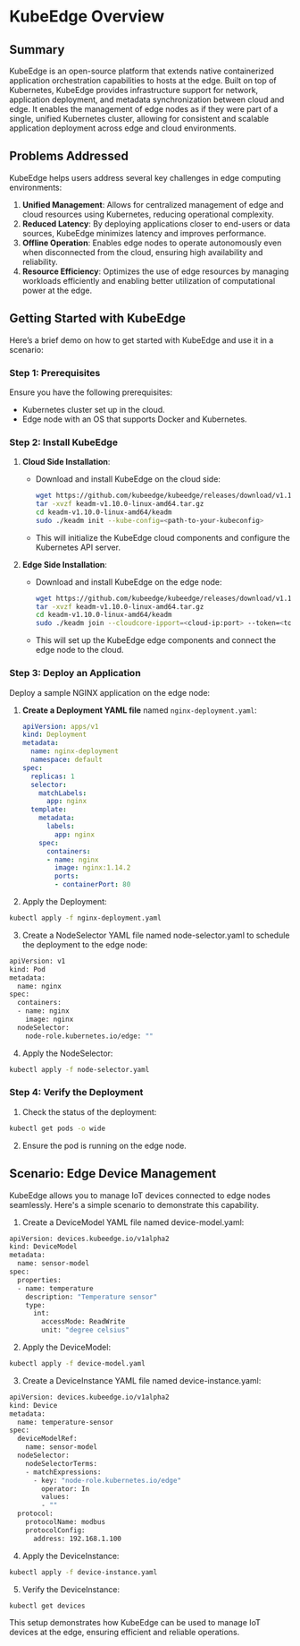 # KubeEdge Overview

## Summary

KubeEdge is an open-source platform that extends native containerized application orchestration capabilities to hosts at the edge. Built on top of Kubernetes, KubeEdge provides infrastructure support for network, application deployment, and metadata synchronization between cloud and edge. It enables the management of edge nodes as if they were part of a single, unified Kubernetes cluster, allowing for consistent and scalable application deployment across edge and cloud environments.

## Problems Addressed

KubeEdge helps users address several key challenges in edge computing environments:

1. **Unified Management**: Allows for centralized management of edge and cloud resources using Kubernetes, reducing operational complexity.
2. **Reduced Latency**: By deploying applications closer to end-users or data sources, KubeEdge minimizes latency and improves performance.
3. **Offline Operation**: Enables edge nodes to operate autonomously even when disconnected from the cloud, ensuring high availability and reliability.
4. **Resource Efficiency**: Optimizes the use of edge resources by managing workloads efficiently and enabling better utilization of computational power at the edge.

## Getting Started with KubeEdge

Here’s a brief demo on how to get started with KubeEdge and use it in a scenario:

### Step 1: Prerequisites

Ensure you have the following prerequisites:
- Kubernetes cluster set up in the cloud.
- Edge node with an OS that supports Docker and Kubernetes.

### Step 2: Install KubeEdge

1. **Cloud Side Installation**:
   - Download and install KubeEdge on the cloud side:

     ```bash
     wget https://github.com/kubeedge/kubeedge/releases/download/v1.10.0/keadm-v1.10.0-linux-amd64.tar.gz
     tar -xvzf keadm-v1.10.0-linux-amd64.tar.gz
     cd keadm-v1.10.0-linux-amd64/keadm
     sudo ./keadm init --kube-config=<path-to-your-kubeconfig>
     ```

   - This will initialize the KubeEdge cloud components and configure the Kubernetes API server.

2. **Edge Side Installation**:
   - Download and install KubeEdge on the edge node:

     ```bash
     wget https://github.com/kubeedge/kubeedge/releases/download/v1.10.0/keadm-v1.10.0-linux-amd64.tar.gz
     tar -xvzf keadm-v1.10.0-linux-amd64.tar.gz
     cd keadm-v1.10.0-linux-amd64/keadm
     sudo ./keadm join --cloudcore-ipport=<cloud-ip:port> --token=<token-generated-from-cloud-side>
     ```

   - This will set up the KubeEdge edge components and connect the edge node to the cloud.

### Step 3: Deploy an Application

Deploy a sample NGINX application on the edge node:

1. **Create a Deployment YAML file** named `nginx-deployment.yaml`:

   ```yaml
   apiVersion: apps/v1
   kind: Deployment
   metadata:
     name: nginx-deployment
     namespace: default
   spec:
     replicas: 1
     selector:
       matchLabels:
         app: nginx
     template:
       metadata:
         labels:
           app: nginx
       spec:
         containers:
         - name: nginx
           image: nginx:1.14.2
           ports:
           - containerPort: 80
    ```

2. Apply the Deployment:

```bash
kubectl apply -f nginx-deployment.yaml
```

3. Create a NodeSelector YAML file named node-selector.yaml to schedule the deployment to the edge node:

```bash
apiVersion: v1
kind: Pod
metadata:
  name: nginx
spec:
  containers:
  - name: nginx
    image: nginx
  nodeSelector:
    node-role.kubernetes.io/edge: ""
```

4. Apply the NodeSelector:

```bash 
kubectl apply -f node-selector.yaml
```

### Step 4: Verify the Deployment
1. Check the status of the deployment:

```bash
kubectl get pods -o wide
```

2. Ensure the pod is running on the edge node.

## Scenario: Edge Device Management
KubeEdge allows you to manage IoT devices connected to edge nodes seamlessly. Here's a simple scenario to demonstrate this capability.

1. Create a DeviceModel YAML file named device-model.yaml:

```bash 
apiVersion: devices.kubeedge.io/v1alpha2
kind: DeviceModel
metadata:
  name: sensor-model
spec:
  properties:
  - name: temperature
    description: "Temperature sensor"
    type:
      int:
        accessMode: ReadWrite
        unit: "degree celsius"
```

2. Apply the DeviceModel:

```bash
kubectl apply -f device-model.yaml
```

3. Create a DeviceInstance YAML file named device-instance.yaml:

```bash
apiVersion: devices.kubeedge.io/v1alpha2
kind: Device
metadata:
  name: temperature-sensor
spec:
  deviceModelRef:
    name: sensor-model
  nodeSelector:
    nodeSelectorTerms:
    - matchExpressions:
      - key: "node-role.kubernetes.io/edge"
        operator: In
        values:
        - ""
  protocol:
    protocolName: modbus
    protocolConfig:
      address: 192.168.1.100
```

4. Apply the DeviceInstance:

```bash
kubectl apply -f device-instance.yaml
```

5. Verify the DeviceInstance:

```bash
kubectl get devices
```

This setup demonstrates how KubeEdge can be used to manage IoT devices at the edge, ensuring efficient and reliable operations.